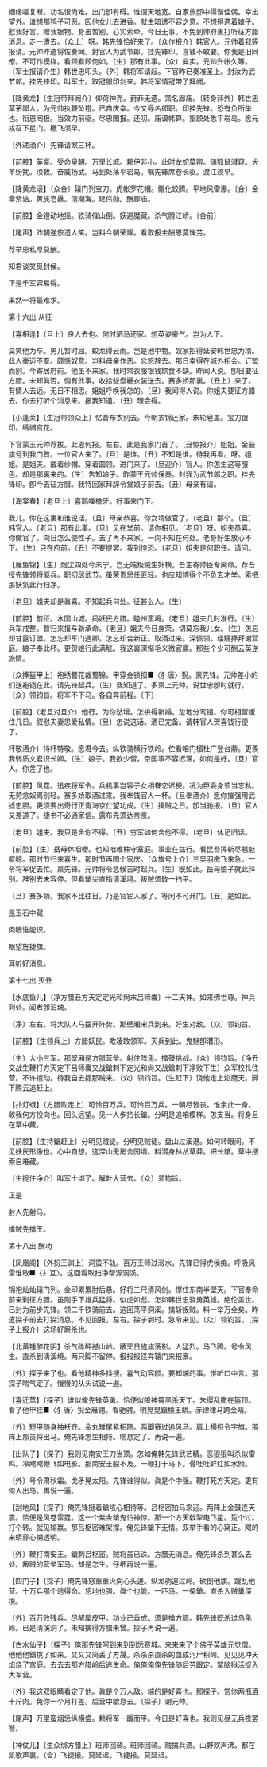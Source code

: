 <!-- { "loadSidebar": true } -->
姻缘嗟复断。功名恨尙难。出门卽有碍。谁谓天地宽。自家旅邸中得谐佳偶。幸出望外。谁想那鸨子可恶。因他女儿去进香。就生暗遣不容之意。不想得遇着娘子。慰我好言。赠我银物。身虽暂别。心实萦牵。今日无事。不免到帅府裏打听征方腊消息。走一遭去。〔众上〕呀。韩先锋恰好来了。〔众作报介〕韩官人。元帅着我等报请。元帅昨遣将佐奏闻。封官人为武节郞。挂先锋印。喜钱不敢要。你我是旧同僚。不可作模样。看顾看顾何如。〔生〕那有此事。〔众〕眞实。元帅升帐久等。〔军士报请介生〕韩世忠叩头。〔外〕韩将军请起。下官昨已奏准圣上。封汝为武节郞。挂先锋印。叫军士。取冠服印剑来。韩将军请冠带了拜阙。 

【降黄龙】〔生冠带拜阙介〕仰荷神尧。葑菲无遗。策名廊庙。〔转身拜外〕韩世忠草茅鄙人。为元帅执鞭坠镫。已自庆幸。今又辱名郞职。印挂先锋。恐有负所举也。衔恩罔极。当效力前驱。尽忠图报。还叨。庙谟帏算。指顾处悉平岩岛。愿元戎召下星门。檄飞须早。

〔外递酒介〕先锋请飮三杯。 

【前腔】英豪。受命皇朝。万里长城。赖伊非小。此时龙蛇莫辨。値狐鼠潜窥。犬羊纷扰。须敎。奋威扬武。马到处荡平岩岛。嘱先锋席卷长驱。渡江须早。

【降黄龙滚】〔众合〕辕门列宝刀。虎帐罗花帽。鲲化蛟腾。平地风雷瀑。〔合〕金章紫诰。黄旄皂纛。淸潮海。建伟勋。酬廊庙。

【前腔】金镫动地摇。铁骑催山倒。妖避魔藏。杀气腾江峤。〔合前〕 

【尾声】昨朝逆旅遗人笑。岂料今朝荣耀。看取报主酬恩莫惮劳。

荐举恩私厚莫酬。

知君谈笑觅封侯。

正是千军容易得。

果然一将最难求。 

第十六出
从征

【喜相逢】〔旦上〕良人去也。何时驷马还家。想英姿豪气。岂为人下。

莫笑他为卒。男儿暂时屈。蛟龙得云雨。岂是池中物。奴家招得延安韩世忠为壻。此人豪迈不羣。颇惬奴意。岂料母亲作恶。忿怒辞去。那日幸得在城外相会。订盟而别。今寄居府前。他虽不来家。我时常衣服银钱飮食不缺。昨闻人说。卽日要征方腊。未知眞否。倘有此事。收拾些盘纒衣装送去。赛多娇那裏。〔丑上〕来了。有情人去远。无日不相思。姐姐呼唤我怎的。〔旦〕我闻得人说。你姐夫要征方腊去。你去打听个消息来。报我知道。〔丑〕理会得。 

【小蓬莱】〔生冠带领众上〕忆昔布衣别去。今朝衣锦还家。朱轮皂盖。宝刀银印。绣帽宫花。

下官蒙王元帅荐拔。此恩何报。左右。此是我家门首了。〔丑惊报介〕姐姐。金鼓旗号到我门首。一位官人来了。〔旦〕是谁。〔丑〕不知是谁。待我再看。呀。姐姐。是姐夫。戴着纱帽。穿着圆领。进门来了。〔旦迎介〕官人。你怎生这等服色。却是那裏来的。〔生〕吿知娘子。昨蒙王元帅保奏。封我为武节郞之职。挂先锋印。卽今去征方腊。我特回家拜辞令堂娘子前去。〔丑〕母亲有请。 

【海棠春】〔老旦上〕喜鹊噪檐牙。好事来门下。

我儿。你在这裏和谁说话。〔旦〕母亲恭喜。你女壻做官了。〔老旦〕那个。〔旦〕韩官人。〔老旦〕那有此事。〔旦〕见在堂前。请你相见。〔老旦〕呀。姐夫恭喜。你做官了。向日怎么使性子。去了再不来家。一向不知在何处。老身好生放心不下。〔生〕只在府前。〔丑〕不要提罢。我到惶恐。〔老旦〕姐夫是何职任。请问。 

【雁鱼锦】〔生〕烟尘四处今未宁。岂无端叛贼生奸横。吾主寄帅臣专阃命。荐吾授先锋领将驱兵。职叨居武节。虽荣贵思任匪轻。也应知博得个不负玄才举。索把那妖氛此行扫净。

〔老旦〕姐夫却是眞喜。不知起兵何处。征甚么人。〔生〕 

【前腔】前征。水国山城。捣妖民方腊。睦州蛮境。〔老旦〕姐夫几时准行。〔生〕兵车戒整。暂归来报与新承命。〔老旦〕姐夫今日身荣。切莫忘我儿女。〔生〕怎忘却甘露订盟。怎忘却军门遇卿。怎忘却合新正。取酒过来。深佩领。瑶觞捧拜谢萱庭。娘子奉此杯。更贺娘行此满觥。我这裏深惭毛义微官廪。那些个少可酬云英逆旅情。

〔众捧盔甲上〕袍绣簪花裁蜀锦。甲穿金锁扣■〈犭唐〉猊。禀先锋。元帅差小的们送袍铠在此。请先锋起兵。〔生〕我知道了。多禀上元帅。说世忠卽时就行。〔众〕领钧旨。将军不下马。各自奔前程。〔下〕 

【前腔】〔老旦对旦介〕他行。为你愁增。怎拚得新婚。忽地分鸾镜。你可相留缓住几日。叙慰夫妻恩爱私情。〔旦〕怎说这话。酒已完备。请韩官人贺喜饯行便了。 

杯敬酒介〕持杯特敬。愿君今去。纵铁骑横行铁岭。伫看咱门楣杜广登台鼎。更羡我弱质文君识长卿。〔生〕娘子。我欲少留。奈国事不容迟滞。如何是好。〔旦〕官人。你差了也。 

【前腔】风霆。迅疾将军令。兵机事岂容子女相眷恋迟梗。况为臣委身须当忘私。无劳念奴离别轻。赛多娇取酒过来。我奉饯官人一杯。〔旦奉酒介〕愿你摧强用武摅忠胆。更须要出奇行正靑海京伫望功成。〔生〕擒贼之日。卽当驰报。〔旦〕官人又差道了。捷书不必通家信。露布先须达帝京。

〔老旦〕姐夫。我只是舍你不得。〔丑〕穷军如何舍他不得。〔老旦〕休记旧话。 

【前腔】〔生〕岳母休咽哽。也知咱难株守室庭。事业在兹行。看昆吾挥斩尽魑魅鲲鲸。那时节归来喜生。那时节再图个家庆。〔众旗号上介〕三吴羽檄飞来急。一令将军促去忙。禀先锋。元帅将令急候吉时起兵。〔生〕旣如此。岳母娘子就此拜别。辞别去未容停。但看鎗尖直指淸溪境。叛贼须敎一扫平。

〔旦〕赛多娇。我家不比往日。乃是官宦人家了。等闲不可开门。〔丑〕是如此。 

昆玉石中藏

肉眼谁能识。

眼望旌捷旗。

耳听好消息。 

第十七出
灭丑

【水底鱼儿】〔净方腊丑方天定定光和尙末吕师囊〕十二天神。如来佛世尊。神兵到处。闻者卽消魂。

〔净〕左右。将大队人马摆开阵势。那壁厢宋兵到来。好生对敌。〔众〕领钧旨。 

【前腔】〔生领兵上〕方腊妖民。欺凌敢领军。天兵到此。鬼魅卽潜形。

〔生〕大小三军。那壁厢是方腊营垒。射住阵角。擂鼓挑战。〔众〕领钧旨。〔净丑交战生鞭打方天定下吕师囊又战鎗刺下定光和尙又战鎗刺下净败下生〕众军校扎住营。不许擅动。待我自去捉那贼来。〔众〕领钧旨。〔生赶下〕饶他走上焰磨天。脚下腾云追赶上。 

【扑灯蛾】〔方腊败走上〕可怜百万兵。可怜百万兵。一朝尽皆丧。惟余此一身。敎我何方投向也。回头远望。见一人步拈长鎗。分明是追咱模样。怎支当。将身且在草中藏。

【前腔】〔生持鎗赶上〕分明见贼徒。分明见贼徒。盘山过溪港。如何转眼间。不见妖民形像也。心中自想。这深山无房舍园墙。料潜身林丛草莽。把长鎗。草中搜索自难藏。

〔生捉住净介〕叫军士绑了。解赴大营去。〔众〕领钧旨。 

正是 

射人先射马。

擒贼先擒王。 

第十八出
酬功

【凤凰阁】〔外扮王渊上〕洞蛮不轨。百万王师过濲水。先锋已得虎侯痴。呼吸风雷谁敢■〈扌互〉。这回看取扫净帮源洞溪。

锦袍灿灿辕门列。金印累累肘后悬。好将三尺淸风剑。撑住东南半壁天。下官奉命前来剿征方腊。虽则手下雄兵猛将。似虎如彪。怎如韩世忠骁勇英雄。绝伦盖世。已封为前步先锋。领二千铁骑前去。这回荡平洞溪。擒斩叛贼。料一举万全矣。昨遣探子前去打探消息。不见回报。左右。探子到时。急令来见。〔众〕领钧旨。〔探子上报介〕这场好厮杀也。 

【北黄锺醉花阴】杀气砯砰撼山岭。蔽天日旌旗荡影。人猛烈。马飞腾。号令风生。直杀到淸溪境。两只脚不留停。报报报径奔辕门来报禀。

〔外〕探子来了也。看他精神多抖搜。喜气动容颜。要知端的事。惟听口中言。那探子喘气定了。慢慢的从头试说一遍。 

【喜迁莺】〔探子〕谁似俺先锋英勇。恰便似降神霄黑杀天丁。朱缨乱撒在盔顶。看了他甲挂■〈犭唐〉猊金雁翎。看驰骋。明晃晃鎗横玉蟒。赤律律马跨金睛。

〔外〕短甲随身袖袄齐。金丸雉尾紧相随。两脚赛过追风马。肩上横担令字旗。那阵上那员将出马。俺先锋怎生相持。喘息定了。再说一遍。 

【出队子】〔探子〕我则见南安王刀当顶。怎如俺韩先锋武艺精。恶狠狠叫杀似雷鸣。冷飕飕鞭飞如电影。那南安王躱不及。一鞭打于马下。骨吐吐鲜红如水倾。

〔外〕号令肃秋霜。戈矛晃太阳。先锋谁得似。眞是个中强。鞭打死方天定。更有何人出马。再说一遍。 

【刮地风】〔探子〕俺先锋挺着鎗垓心相待等。吕枢密拍马来迎。两阵上金鼓连天震。恰便是风卷雷霆。这一个紫金鎗鬼怕神惊。那一个方天戟掣电飞星。踅个过。打个转。就见输赢。那吕枢密难架撑。俺先锋鎗下无情。双举手看的心窝正。飕的来蟒穿心搠透明。

〔外〕鞭打南安王。鎗刺吕枢密。贼将虽已诛。方腊无消息。俺先锋杀到甚么去处。叛贼的营垒军马。却是怎生。仔细再说一遍。 

【四门子】〔探子〕俺先锋怒重重火向心头迸。纵龙驹追过岭。砍倒他旗。躧乱他营。十万兵那个逃得命。恁地也强。眞个也能。一匹马。一条鎗。直杀入贼巢深境。

〔外〕百万败残兵。尽解犀皮甲。功业已垂成。须是擒方腊。韩先锋旣杀过乌龟岭。已是淸溪洞了。未知擒得方腊未曾。探子再说一遍。 

【古水仙子】〔探子〕俺那先锋呵到来到到恁赛城。来来来了个佛子英雄元觉僧。他他他鎗挑了如来。又又又简丢了方晟。杀杀杀直杀的血成河尸积岭。见见见冲天焰烧了宫庭。去去去那方腊岭后逃生命。俺俺俺俺先锋随后劳跟定。擘脑揪活捉入大军营。

〔外〕我这双眼睛看定了他。眞是个万人敌。端的是好喜也。那探子。赏你两甁酒十斤肉。免你一个月打差。后营中歇息去。〔探子〕谢元帅。 

【尾声】万里蛮烟恁纵横盛。赖将军一躧而平。今日是好喜也。我则见昼无兵夜罢警。

【神仗儿】〔生众绑方腊上〕班师回骑。班师回骑。贼擒兵溃。山野欢声沸。都在凯歌声裏。〔合〕飞捷报。莫延迟。飞捷报。莫延迟。

